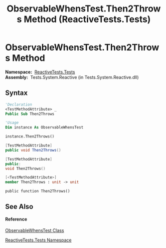 ﻿---
title: ObservableWhensTest.Then2Throws Method  (ReactiveTests.Tests)
TOCTitle: Then2Throws Method
ms:assetid: M:ReactiveTests.Tests.ObservableWhensTest.Then2Throws
ms:mtpsurl: https://msdn.microsoft.com/en-us/library/reactivetests.tests.observablewhenstest.then2throws(v=VS.103)
ms:contentKeyID: 36619106
ms.date: 06/28/2011
mtps_version: v=VS.103
f1_keywords:
- ReactiveTests.Tests.ObservableWhensTest.Then2Throws
dev_langs:
- CSharp
- JScript
- VB
- FSharp
- c++
---

# ObservableWhensTest.Then2Throws Method

**Namespace:**  [ReactiveTests.Tests](hh289046\(v=vs.103\).md)  
**Assembly:**  Tests.System.Reactive (in Tests.System.Reactive.dll)

## Syntax

``` vb
'Declaration
<TestMethodAttribute> _
Public Sub Then2Throws
```

``` vb
'Usage
Dim instance As ObservableWhensTest

instance.Then2Throws()
```

``` csharp
[TestMethodAttribute]
public void Then2Throws()
```

``` c++
[TestMethodAttribute]
public:
void Then2Throws()
```

``` fsharp
[<TestMethodAttribute>]
member Then2Throws : unit -> unit 
```

``` jscript
public function Then2Throws()
```

## See Also

#### Reference

[ObservableWhensTest Class](hh303102\(v=vs.103\).md)

[ReactiveTests.Tests Namespace](hh289046\(v=vs.103\).md)

